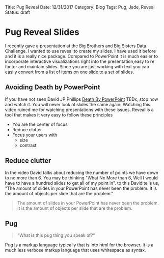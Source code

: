 Title: Pug Reveal
Date: 12/31/2017
Category: Blog
Tags: Pug, Jade, Reveal
Status: draft

# Pug Reveal Slides

I recently gave a presentation at the Big Brothers and Big Sisters Data Challenge.  I wanted to use reveal to create my slides.  I have used it before and it is a really nice package.  Compared to PowerPoint it is much easier to incorporate interactive visualizations right into the presentation,easy to re factor and maintain slides.  Since you are just working with text you can easily convert from a list of items on one slide to a set of slides. 

## Avoiding Death by PowerPoint

If you have not seen David JP Phillips [Death By PowerPoint](https://www.youtube.com/watch?v=Iwpi1Lm6dFo)  TEDx, stop now and watch it.  You will never look at slides the same again.  Watching this video ruined me for watching presentations with these issues.  Reveal is a tool that makes it very easy to follow these principles

* You are the center of focus
* Reduce clutter
* Focus your users with
    * size
    * contrast

## Reduce clutter

In the video David talks about reducing the number of points we have down to no more than 6. You may be thinking "What No More than 6, Well I would have to have a hundred slides to get all of my point in".  to this David tells us, "The amount of slides in your PowerPoint has never been the problem. It is the amount of objects per slide that are the problem."

>The amount of slides in your PowerPoint has never been the problem. It is the amount of objects per slide that are the problem.

## Pug


>"What is this pug thing you speak of?" 

Pug is a markup language typically that is into html for the browser.  It is a much less verbose markup language that uses whitespace as syntax.

